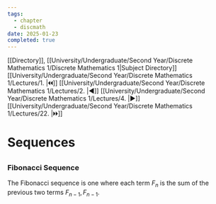 ```yaml
---
tags:
  - chapter
  - discmath
date: 2025-01-23
completed: true
---
```

[[Directory]], [[University/Undergraduate/Second Year/Discrete Mathematics 1/Discrete Mathematics 1|Subject Directory]]
[[University/Undergraduate/Second Year/Discrete Mathematics 1/Lectures/1. |🞀🞀]] [[University/Undergraduate/Second Year/Discrete Mathematics 1/Lectures/2. |◀]] [[University/Undergraduate/Second Year/Discrete Mathematics 1/Lectures/4. |▶]] [[University/Undergraduate/Second Year/Discrete Mathematics 1/Lectures/22. |🞂🞂]]
# Sequences
## 
### Fibonacci Sequence
The Fibonacci sequence is one where each term ${} F_{n}$ is the sum of the previous two terms ${} F_{n-1},\, F_{n-1} {}$. 